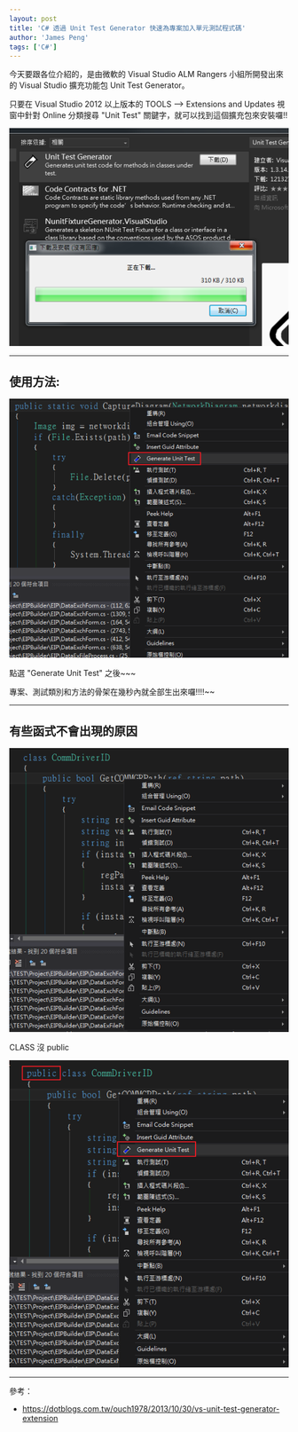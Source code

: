 ```yaml
---
layout: post
title: 'C# 透過 Unit Test Generator 快速為專案加入單元測試程式碼'
author: 'James Peng'
tags: ['C#']
---
```


今天要跟各位介紹的，是由微軟的 Visual Studio ALM Rangers 小組所開發出來的 Visual Studio 擴充功能包 Unit Test Generator。

只要在 Visual Studio 2012 以上版本的 TOOLS –> Extensions and Updates 視窗中針對 Online 分類搜尋 "Unit Test" 關鍵字，就可以找到這個擴充包來安裝囉!!

![](..\images\2016-04-05-CSharp_UnitTest\hIdv7iH.png)


----------

## 使用方法: ##

![](..\images\2016-04-05-CSharp_UnitTest\GjhIO9j.png)


點選 "Generate Unit Test" 之後~~~ 

專案、測試類別和方法的骨架在幾秒內就全部生出來囉!!!!~~


----------

## 有些函式不會出現的原因 ##

![](..\images\2016-04-05-CSharp_UnitTest\GCqQSAi.png)

CLASS 沒 public

![](..\images\2016-04-05-CSharp_UnitTest\hCKo7ar.png)

----------

參考：

- https://dotblogs.com.tw/ouch1978/2013/10/30/vs-unit-test-generator-extension

